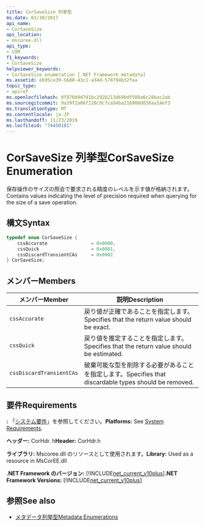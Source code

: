 ```yaml
---
title: CorSaveSize 列挙型
ms.date: 03/30/2017
api_name:
- CorSaveSize
api_location:
- mscoree.dll
api_type:
- COM
f1_keywords:
- CorSaveSize
helpviewer_keywords:
- CorSaveSize enumeration [.NET Framework metadata]
ms.assetid: eb95ce39-5688-43c1-a34d-578794b32faa
topic_type:
- apiref
ms.openlocfilehash: 0f870d9d7d1bc292b213d690df508a6c28bac2ab
ms.sourcegitcommit: 9a39f2a06f110c9c7ca54ba216900d038aa14ef3
ms.translationtype: MT
ms.contentlocale: ja-JP
ms.lasthandoff: 11/23/2019
ms.locfileid: "74450101"
---
```

# <a name="corsavesize-enumeration"></a><span data-ttu-id="84bfa-102">CorSaveSize 列挙型</span><span class="sxs-lookup"><span data-stu-id="84bfa-102">CorSaveSize Enumeration</span></span>
<span data-ttu-id="84bfa-103">保存操作のサイズの照会で要求される精度のレベルを示す値が格納されます。</span><span class="sxs-lookup"><span data-stu-id="84bfa-103">Contains values indicating the level of precision required when querying for the size of a save operation.</span></span>  
  
## <a name="syntax"></a><span data-ttu-id="84bfa-104">構文</span><span class="sxs-lookup"><span data-stu-id="84bfa-104">Syntax</span></span>  
  
```cpp  
typedef enum CorSaveSize {  
    cssAccurate                = 0x0000,   
    cssQuick                   = 0x0001,   
    cssDiscardTransientCAs     = 0x0002  
} CorSaveSize;  
```  
  
## <a name="members"></a><span data-ttu-id="84bfa-105">メンバー</span><span class="sxs-lookup"><span data-stu-id="84bfa-105">Members</span></span>  
  
|<span data-ttu-id="84bfa-106">メンバー</span><span class="sxs-lookup"><span data-stu-id="84bfa-106">Member</span></span>|<span data-ttu-id="84bfa-107">説明</span><span class="sxs-lookup"><span data-stu-id="84bfa-107">Description</span></span>|  
|------------|-----------------|  
|`cssAccurate`|<span data-ttu-id="84bfa-108">戻り値が正確であることを指定します。</span><span class="sxs-lookup"><span data-stu-id="84bfa-108">Specifies that the return value should be exact.</span></span>|  
|`cssQuick`|<span data-ttu-id="84bfa-109">戻り値を推定することを指定します。</span><span class="sxs-lookup"><span data-stu-id="84bfa-109">Specifies that the return value should be estimated.</span></span>|  
|`cssDiscardTransientCAs`|<span data-ttu-id="84bfa-110">破棄可能な型を削除する必要があることを指定します。</span><span class="sxs-lookup"><span data-stu-id="84bfa-110">Specifies that discardable types should be removed.</span></span>|  
  
## <a name="requirements"></a><span data-ttu-id="84bfa-111">要件</span><span class="sxs-lookup"><span data-stu-id="84bfa-111">Requirements</span></span>  
 <span data-ttu-id="84bfa-112">**:** 「[システム要件](../../../../docs/framework/get-started/system-requirements.md)」を参照してください。</span><span class="sxs-lookup"><span data-stu-id="84bfa-112">**Platforms:** See [System Requirements](../../../../docs/framework/get-started/system-requirements.md).</span></span>  
  
 <span data-ttu-id="84bfa-113">**ヘッダー:** CorHdr. h</span><span class="sxs-lookup"><span data-stu-id="84bfa-113">**Header:** CorHdr.h</span></span>  
  
 <span data-ttu-id="84bfa-114">**ライブラリ:** Mscoree.dll のリソースとして使用されます。</span><span class="sxs-lookup"><span data-stu-id="84bfa-114">**Library:** Used as a resource in MsCorEE.dll</span></span>  
  
 <span data-ttu-id="84bfa-115">**.NET Framework のバージョン:** [!INCLUDE[net_current_v10plus](../../../../includes/net-current-v10plus-md.md)]</span><span class="sxs-lookup"><span data-stu-id="84bfa-115">**.NET Framework Versions:** [!INCLUDE[net_current_v10plus](../../../../includes/net-current-v10plus-md.md)]</span></span>  
  
## <a name="see-also"></a><span data-ttu-id="84bfa-116">参照</span><span class="sxs-lookup"><span data-stu-id="84bfa-116">See also</span></span>

- [<span data-ttu-id="84bfa-117">メタデータ列挙型</span><span class="sxs-lookup"><span data-stu-id="84bfa-117">Metadata Enumerations</span></span>](../../../../docs/framework/unmanaged-api/metadata/metadata-enumerations.md)

